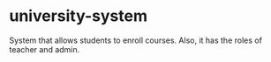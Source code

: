# university-system
System that allows students to enroll courses. Also, it has the roles of teacher and admin.
